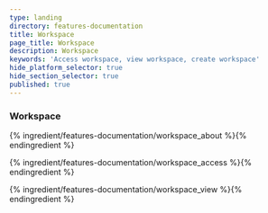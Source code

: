 ```yaml
---
type: landing
directory: features-documentation
title: Workspace
page_title: Workspace
description: Workspace
keywords: 'Access workspace, view workspace, create workspace'
hide_platform_selector: true
hide_section_selector: true
published: true
---
```

### Workspace
{% ingredient/features-documentation/workspace_about %}{% endingredient %}

{% ingredient/features-documentation/workspace_access %}{% endingredient %}

{% ingredient/features-documentation/workspace_view %}{% endingredient %}
